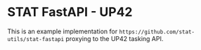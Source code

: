 # STAT FastAPI - UP42

This is an example implementation for `https://github.com/stat-utils/stat-fastapi` proxying to the UP42 tasking API.
